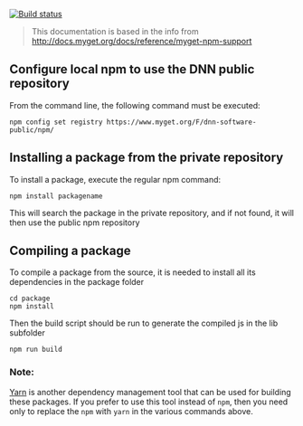 [![Build status](https://ci.appveyor.com/api/projects/status/er8qc8a7323ctfb1?svg=true)](https://ci.appveyor.com/project/DnnAutomation/dnn-react-common)

>This documentation is based in the info from 
http://docs.myget.org/docs/reference/myget-npm-support

## Configure local npm to use the DNN public repository
From the command line, the following command must be executed:
```
npm config set registry https://www.myget.org/F/dnn-software-public/npm/
```

## Installing a package from the private repository

To install a package, execute the regular npm command:

```
npm install packagename
```

This will search the package in the private repository, and if not found, it will then use the public npm repository

## Compiling a package

To compile a package from the source, it is needed to install all its dependencies in the package folder

```
cd package
npm install
```

Then the build script should be run to generate the compiled js in the lib subfolder

```
npm run build
```

### Note:
[Yarn](https://yarnpkg.com/) is another dependency management tool that can be used for building these packages. If you prefer to use this tool instead of `npm`, then you need only to replace the `npm` with `yarn` in the various commands above.
